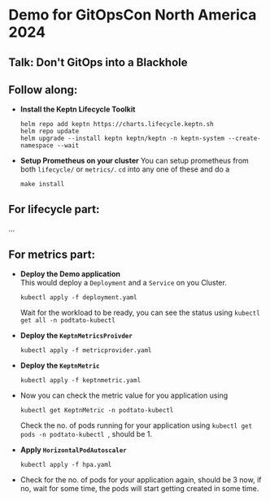 # Demo for GitOpsCon North America 2024

## Talk: Don't GitOps into a Blackhole

## Follow along:

- **Install the Keptn Lifecycle Toolkit**

    ```
    helm repo add keptn https://charts.lifecycle.keptn.sh
    helm repo update
    helm upgrade --install keptn keptn/keptn -n keptn-system --create-namespace --wait
    ```

- **Setup Prometheus on your cluster**
    You can setup prometheus from both `lifecycle/` or `metrics/`. `cd` into any one of these and do a
    ```
    make install
    ```

## For lifecycle part:
...

## For metrics part:

- **Deploy the Demo application**  
    This would deploy a `Deployment` and a `Service` on you Cluster.
    ```
    kubectl apply -f deployment.yaml
    ```
    Wait for the workload to be ready, you can see the status using `kubectl get all -n podtato-kubectl`

- **Deploy the `KeptnMetricsProivder`**
    ```
    kubectl apply -f metricprovider.yaml
    ```

- **Deploy the `KeptnMetric`**
    ```
    kubectl apply -f keptnmetric.yaml
    ```
- Now you can check the metric value for you application using
    ```
    kubectl get KeptnMetric -n podtato-kubectl
    ```
  Check the no. of pods running for your application using `kubectl get pods -n podtato-kubectl `, should be 1.

- **Apply `HorizontalPodAutoscaler`**
    ```
    kubectl apply -f hpa.yaml
    ```

- Check for the no. of pods for your application again, should be 3 now, if no, wait for some time, the pods will start getting created in some time.
